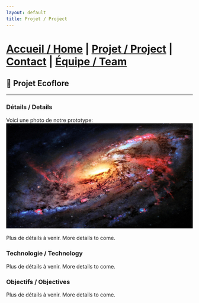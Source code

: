 ```yaml
---
layout: default
title: Projet / Project
---
```


# [Accueil / Home](index.md)  |  [Projet / Project](projet.md)  |  [Contact](contact.md)  |  [Équipe / Team](Team.md)

## 🌱 Projet Ecoflore

---

### Détails / Details
Voici une photo de notre prototype:
![Prototype #1](images/197640-download-free-space-wallpaper-4k-3840x2160.jpg)

Plus de détails à venir.
More details to come.

### Technologie / Technology
Plus de détails à venir.
More details to come.

###  Objectifs / Objectives
Plus de détails à venir.
More details to come.
